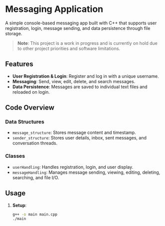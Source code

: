 # Messaging Application

A simple console-based messaging app built with C++ that supports user registration, login, message sending, and data persistence through file storage.

> **Note**: This project is a work in progress and is currently on hold due to other project priorities and software limitations.

## Features

- **User Registration & Login**: Register and log in with a unique username.
- **Messaging**: Send, view, edit, delete, and search messages.
- **Data Persistence**: Messages are saved to individual text files and reloaded on login.

## Code Overview

### Data Structures

- `message_structure`: Stores message content and timestamp.
- `sender_structure`: Stores user details, inbox, sent messages, and conversation threads.

### Classes

- `userHandling`: Handles registration, login, and user display.
- `messageHandling`: Manages message sending, viewing, editing, deleting, searching, and file I/O.

## Usage

1. **Setup**:
   ```bash
   g++ -o main main.cpp
   ./main
